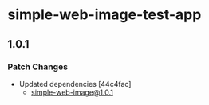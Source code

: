 # simple-web-image-test-app

## 1.0.1

### Patch Changes

- Updated dependencies [44c4fac]
  - simple-web-image@1.0.1
